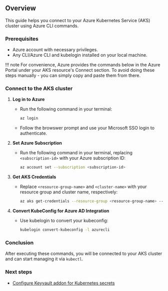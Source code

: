 ## Overview
This guide helps you connect to your Azure Kubernetes Service (AKS) cluster using Azure CLI commands.

### Prerequisites
- Azure account with necessary privileges.
- Any CLI/Azure CLI and kubelogin installed on your local machine.

!!! note
    For convenience, Azure provides the commands below in the Azure Portal under your AKS resource's Connect section. To avoid doing these steps manually - you can simply copy and paste them from there.

### Connect to the AKS cluster

1. **Log in to Azure**
    - Run the following command in your terminal:
      ```bash
      az login
      ```
    - Follow the browswer prompt and use your Microsoft SSO login to authenticate. 

2. **Set Azure Subscription**
    - Run the following command in your terminal, replacing `<subscription-id>` with your Azure subscription ID:
      ```bash
      az account set --subscription <subscription-id>
      ```

3. **Get AKS Credentials**
    - Replace `<resource-group-name>` and `<cluster-name>` with your resource group and cluster name, respectively:
      ```bash
      az aks get-credentials --resource-group <resource-group-name> --name <cluster-name>
      ```

4. **Convert KubeConfig for Azure AD Integration**
    - Use kubelogin to convert your kubeconfig:
      ```bash
      kubelogin convert-kubeconfig -l azurecli
      ```

### Conclusion
After executing these commands, you will be connected to your AKS cluster and can start managing it via `kubectl`.

### Next steps

- [Configure Keyvault addon for Kubernetes secrets](./4.%20Secrets%20integration.md)
